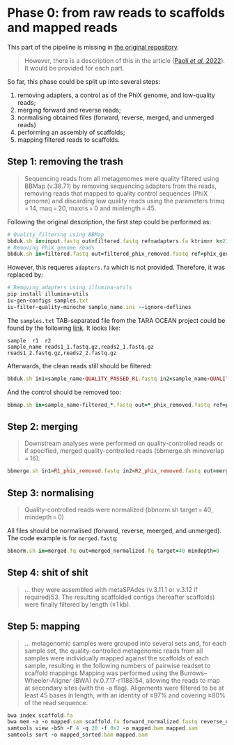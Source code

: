 # Phase 0: from raw reads to scaffolds and mapped reads

This part of the pipeline is missing in [the original repository](https://github.com/SushiLab/magpipe). 
> However, there is a description of this in the article ([Paoli _et al._ 2022](https://www.nature.com/articles/s41586-022-04862-3#Sec7)). It would be provided for each part.

So far, this phase could be split up into several steps:
1. removing adapters, a control as of the PhiX genome, and low-quality reads;
2. merging forward and reverse reads;
3. normalising obtained files (forward, reverse, merged, and unmerged reads)
4. performing an assembly of scaffolds;
5. mapping filtered reads to scaffolds.


## Step 1: removing the trash
> Sequencing reads from all metagenomes were quality filtered using BBMap (v.38.71) by removing sequencing adapters from the reads, 
> removing reads that mapped to quality control sequences (PhiX genome) and discarding low quality reads using the parameters trimq = 14, maq = 20, maxns = 0 and minlength = 45.

Following the original description, the first step could be performed as:
```ruby
# Quality filtering using BBMap
bbduk.sh in=input.fastq out=filtered.fastq ref=adapters.fa ktrim=r k=23 mink=11 hdist=1 tpe tbo qtrim=rl trimq=14 maq=20 maxns=0 minlength=45
# Removing PhiX genome reads
bbduk.sh in=filtered.fastq out=filtered_phix_removed.fastq ref=phix_genome.fa k=31 hdist=1 stats=stats.txt
```

However, this requeres `adapters.fa` which is not provided. Therefore, it was replaced by:
```ruby
# Removing adapters using illumina-utils
pip install illumina-utils
iu-gen-configs samples.txt
iu-filter-quality-minoche sample_name.ini --ignore-deflines
```

The `samples.txt` TAB-separated file from the TARA OCEAN project could be found by the following [link](http://merenlab.org/data/tara-oceans-mags/files/samples.txt). It looks like:
```
sample	r1	r2
sample_name	reads1_1.fastq.gz,reads2_1.fastq.gz	reads1_2.fastq.gz,reads2_2.fastq.gz
```

Afterwards, the clean reads still should be filtered:
```ruby
bbduk.sh in1=sample_name-QUALITY_PASSED_R1.fastq in2=sample_name-QUALITY_PASSED_R2.fastq out1=sample_name-filtered_R1.fastq out2=sample_name_filtered_R2.fastq qtrim=rl trimq=14 maq=20 maxns=0 minlength=45
```
And the control should be removed too:
```ruby
bbmap.sh in=sample_name-filtered_*.fastq out=*_phix_removed.fastq ref=phix.fa nodisk
```

## Step 2: merging
> Downstream analyses were performed on quality-controlled reads or if specified, merged quality-controlled reads (bbmerge.sh minoverlap = 16).
```ruby
bbmerge.sh in1=R1_phix_removed.fastq in2=R2_phix_removed.fastq out=merged.fastq outu=unmerged.fastq ihist=histogram.txt minoverlap=16
```

## Step 3: normalising
> Quality-controlled reads were normalized (bbnorm.sh target = 40, mindepth = 0)

All files should be normalised (forward, reverse, meerged, and unmerged). The code example is for `merged.fastq`:
```ruby
bbnorm.sh in=merged.fq out=merged_normalized.fq target=40 mindepth=0
```

## Step 4: shit of shit
> ... they were assembled with metaSPAdes (v.3.11.1 or v.3.12 if required)53. The resulting scaffolded contigs (hereafter scaffolds) were finally filtered by length (≥1 kb).

## Step 5: mapping
> ... metagenomic samples were grouped into several sets and, for each sample set, the quality-controlled metagenomic reads from all samples were individually mapped against the scaffolds of each sample, resulting in the following numbers of pairwise readset to scaffold mappings
> Mapping was performed using the Burrows–Wheeler-Aligner (BWA) (v.0.7.17-r1188)54, allowing the reads to map at secondary sites (with the -a flag). 
> Alignments were filtered to be at least 45 bases in length, with an identity of ≥97% and covering ≥80% of the read sequence. 

```ruby
bwa index scaffold.fa
bwa mem -a -o mapped.sam scaffold.fa forward_normalized.fastq reverse_normalized.fastq
samtools view -bSh -F 4 -q 20 -f 0x2 -o mapped.bam mapped.sam
samtools sort -o mapped_sorted.bam mapped.bam
```
